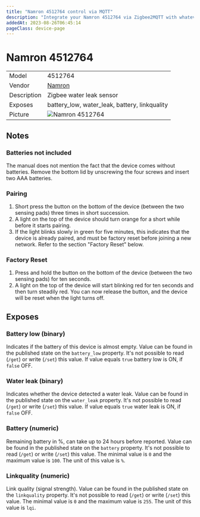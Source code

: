 ```yaml
---
title: "Namron 4512764 control via MQTT"
description: "Integrate your Namron 4512764 via Zigbee2MQTT with whatever smart home infrastructure you are using without the vendor's bridge or gateway."
addedAt: 2023-08-26T06:45:14
pageClass: device-page
---
```


<!-- !!!! -->
<!-- ATTENTION: This file is auto-generated through docgen! -->
<!-- You can only edit the "Notes"-Section between the two comment lines "Notes BEGIN" and "Notes END". -->
<!-- Do not use h1 or h2 heading within "## Notes"-Section. -->
<!-- !!!! -->

# Namron 4512764

|     |     |
|-----|-----|
| Model | 4512764  |
| Vendor  | [Namron](/supported-devices/#v=Namron)  |
| Description | Zigbee water leak sensor |
| Exposes | battery_low, water_leak, battery, linkquality |
| Picture | ![Namron 4512764](https://www.zigbee2mqtt.io/images/devices/4512764.png) |


<!-- Notes BEGIN: You can edit here. Add "## Notes" headline if not already present. -->
## Notes
### Batteries not included
The manual does not mention the fact that the device comes without batteries. Remove the bottom lid by unscrewing the four screws and insert two AAA batteries.

### Pairing
1. Short press the button on the bottom of the device (between the two sensing pads) three times in short succession.
2. A light on the top of the device should turn orange for a short while before it starts pairing.
3. If the light blinks slowly in green for five minutes, this indicates that the device is already paired, and must be factory reset before joining a new network. Refer to the section "Factory Reset" below.

### Factory Reset
1. Press and hold the button on the bottom of the device (between the two sensing pads) for ten seconds.
2. A light on the top of the device will start blinking red for ten seconds and then turn steadily red. You can now release the button, and the device will be reset when the light turns off.
<!-- Notes END: Do not edit below this line -->




## Exposes

### Battery low (binary)
Indicates if the battery of this device is almost empty.
Value can be found in the published state on the `battery_low` property.
It's not possible to read (`/get`) or write (`/set`) this value.
If value equals `true` battery low is ON, if `false` OFF.

### Water leak (binary)
Indicates whether the device detected a water leak.
Value can be found in the published state on the `water_leak` property.
It's not possible to read (`/get`) or write (`/set`) this value.
If value equals `true` water leak is ON, if `false` OFF.

### Battery (numeric)
Remaining battery in %, can take up to 24 hours before reported.
Value can be found in the published state on the `battery` property.
It's not possible to read (`/get`) or write (`/set`) this value.
The minimal value is `0` and the maximum value is `100`.
The unit of this value is `%`.

### Linkquality (numeric)
Link quality (signal strength).
Value can be found in the published state on the `linkquality` property.
It's not possible to read (`/get`) or write (`/set`) this value.
The minimal value is `0` and the maximum value is `255`.
The unit of this value is `lqi`.

